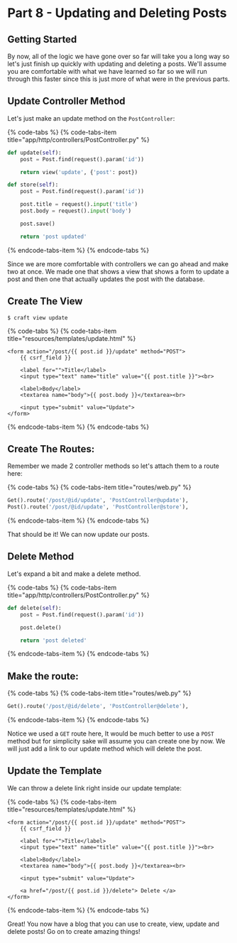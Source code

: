 # Part 8 - Updating and Deleting Posts

## Getting Started

By now, all of the logic we have gone over so far will take you a long way so let's just finish up quickly with updating and deleting a posts. We'll assume you are comfortable with what we have learned so far so we will run through this faster since this is just more of what were in the previous parts.

## Update Controller Method

Let's just make an update method on the `PostController`:

{% code-tabs %}
{% code-tabs-item title="app/http/controllers/PostController.py" %}
```python
def update(self):
    post = Post.find(request().param('id'))

    return view('update', {'post': post})

def store(self):
    post = Post.find(request().param('id'))

    post.title = request().input('title')
    post.body = request().input('body')

    post.save()

    return 'post updated'
```
{% endcode-tabs-item %}
{% endcode-tabs %}

Since we are more comfortable with controllers we can go ahead and make two at once. We made one that shows a view that shows a form to update a post and then one that actually updates the post with the database.

## Create The View

```text
$ craft view update
```

{% code-tabs %}
{% code-tabs-item title="resources/templates/update.html" %}
```markup
<form action="/post/{{ post.id }}/update" method="POST">
    {{ csrf_field }}

    <label for="">Title</label>
    <input type="text" name="title" value="{{ post.title }}"><br>

    <label>Body</label>
    <textarea name="body">{{ post.body }}</textarea><br>

    <input type="submit" value="Update">
</form>
```
{% endcode-tabs-item %}
{% endcode-tabs %}

## Create The Routes:

Remember we made 2 controller methods so let's attach them to a route here:

{% code-tabs %}
{% code-tabs-item title="routes/web.py" %}
```python
Get().route('/post/@id/update', 'PostController@update'),
Post().route('/post/@id/update', 'PostController@store'),
```
{% endcode-tabs-item %}
{% endcode-tabs %}

That should be it! We can now update our posts.

## Delete Method

Let's expand a bit and make a delete method.

{% code-tabs %}
{% code-tabs-item title="app/http/controllers/PostController.py" %}
```python
def delete(self):
    post = Post.find(request().param('id'))

    post.delete()

    return 'post deleted'
```
{% endcode-tabs-item %}
{% endcode-tabs %}

## Make the route:

{% code-tabs %}
{% code-tabs-item title="routes/web.py" %}
```python
Get().route('/post/@id/delete', 'PostController@delete'),
```
{% endcode-tabs-item %}
{% endcode-tabs %}

Notice we used a `GET` route here, It would be much better to use a `POST` method but for simplicity sake will assume you can create one by now. We will just add a link to our update method which will delete the post.

## Update the Template

We can throw a delete link right inside our update template:

{% code-tabs %}
{% code-tabs-item title="resources/templates/update.html" %}
```markup
<form action="/post/{{ post.id }}/update" method="POST">
    {{ csrf_field }}

    <label for="">Title</label>
    <input type="text" name="title" value="{{ post.title }}"><br>

    <label>Body</label>
    <textarea name="body">{{ post.body }}</textarea><br>

    <input type="submit" value="Update">

    <a href="/post/{{ post.id }}/delete"> Delete </a>
</form>
```
{% endcode-tabs-item %}
{% endcode-tabs %}

Great! You now have a blog that you can use to create, view, update and delete posts! Go on to create amazing things!

